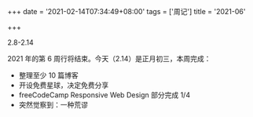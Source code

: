 +++
date = '2021-02-14T07:34:49+08:00'
tags = ['周记']
title = '2021-06'

+++

2.8-2.14

2021 年的第 6 周行将结束。今天（2.14）是正月初三，本周完成：

- 整理至少 10 篇博客
- 开设免费星球，决定免费分享
- freeCodeCamp Responsive Web Design 部分完成 1/4
- 突然觉察到：一种荒谬
